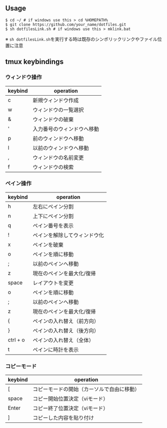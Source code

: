 ## Usage
```shell
$ cd ~/ # if windows use this > cd %HOMEPATH%
$ git clone https://github.com/your_name/dotfiles.git
$ sh dotfilesLink.sh # if windows use this > mklink.bat
```
※ `sh dotfilesLink.sh`を実行する時は既存のシンボリックリンクやファイル位置に注意

## tmux keybindings

### ウィンドウ操作

| keybind | operation                  |
| ------- | -------------------------- |
| c       | 新規ウィンドウ作成         |
| w       | ウィンドウの一覧選択       |
| &       | ウィンドウの破棄           |
| '       | 入力番号のウィンドウへ移動 |
| p       | 前のウィンドウへ移動       |
| l       | 以前のウィンドウへ移動     |
| ,       | ウィンドウの名前変更       |
| f       | ウィンドウの検索           |

### ペイン操作

| keybind | operation                    |
| ------- | ---------------------------- |
| h       | 左右にペイン分割             |
| n       | 上下にペイン分割             |
| q       | ペイン番号を表示             |
| !       | ペインを解除してウィンドウ化 |
| x       | ペインを破棄                 |
| o       | ペインを順に移動             |
| ;       | 以前のペインへ移動           |
| z       | 現在のペインを最大化/復帰    |
| space   | レイアウトを変更             |
| o     | ペインを順に移動          |
| ;     | 以前のペインへ移動        |
| z     | 現在のペインを最大化/復帰 |
| { | ペインの入れ替え（前方向）          |
| } | ペインの入れ替え（後方向）          |
| ctrl + o | ペインの入れ替え（全体）          |
| t | ペインに時計を表示          |

### コピーモード

| keybind     | operation                           |
| ----- | ------------------------------------------ |
| [     | コピーモードの開始（カーソルで自由に移動） |
| space | コピー開始位置決定（viモード）             |
| Enter | コピー終了位置決定（viモード）             |
| ]     | コピーした内容を貼り付け                   |
